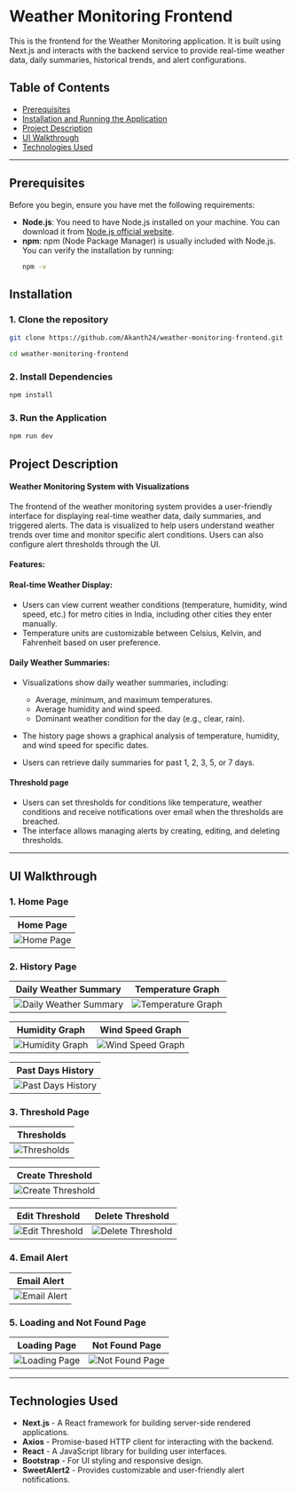# Weather Monitoring Frontend

This is the frontend for the Weather Monitoring application. It is built using Next.js and interacts with the backend service to provide real-time weather data, daily summaries, historical trends, and alert configurations.

## Table of Contents
- [Prerequisites](#prerequisites)
- [Installation and Running the Application](#installation)
- [Project Description](#project-description)
- [UI Walkthrough](#ui-walkthrough)
- [Technologies Used](#technologies-used)

---

## Prerequisites

Before you begin, ensure you have met the following requirements:

- **Node.js**: You need to have Node.js installed on your machine. You can download it from [Node.js official website](https://nodejs.org/).
- **npm**: npm (Node Package Manager) is usually included with Node.js. You can verify the installation by running:
  ```bash
  npm -v
  ```

## Installation

### 1. Clone the repository
```bash
git clone https://github.com/Akanth24/weather-monitoring-frontend.git
```
```bash
cd weather-monitoring-frontend
```

### 2. Install Dependencies
```bash
npm install
```

### 3. Run the Application
```bash
npm run dev
```

## Project Description
#### Weather Monitoring System with Visualizations
The frontend of the weather monitoring system provides a user-friendly interface for displaying real-time weather data, daily summaries, and triggered alerts. The data is visualized to help users understand weather trends over time and monitor specific alert conditions. Users can also configure alert thresholds through the UI.

#### Features:

#### Real-time Weather Display:
- Users can view current weather conditions (temperature, humidity, wind speed, etc.) for metro cities in India, including other cities they enter manually.
- Temperature units are customizable between Celsius, Kelvin, and Fahrenheit based on user preference.

#### Daily Weather Summaries:
- Visualizations show daily weather summaries, including:
    - Average, minimum, and maximum temperatures.
    - Average humidity and wind speed.
    - Dominant weather condition for the day (e.g., clear, rain).

- The history page shows a graphical analysis of temperature, humidity, and wind speed for specific dates.

- Users can retrieve daily summaries for past 1, 2, 3, 5, or 7 days.

#### Threshold page
- Users can set thresholds for conditions like temperature, weather conditions and receive notifications over email when the thresholds are breached.
- The interface allows managing alerts by creating, editing, and deleting thresholds.

---

## UI Walkthrough

### 1. Home Page

| Home Page |
|-----------|
| ![Home Page](readme_images/homepage.png) |


### 2. History Page

| Daily Weather Summary | Temperature Graph |
|-----------------------|---------------------|
| ![Daily Weather Summary](readme_images/history_1.png) | ![Temperature Graph](readme_images/history_2.png) |

| Humidity Graph | Wind Speed Graph |
|----------|---------------|
| ![Humidity Graph](readme_images/history_3.png) | ![Wind Speed Graph](readme_images/history_4.png) |


| Past Days History |
|-----------|
| ![Past Days History](readme_images/history_5.png) |



### 3. Threshold Page

| Thresholds |
|-----------|
| ![Thresholds](readme_images/threshold.png) |

| Create Threshold |
|-----------|
| ![Create Threshold](readme_images/create_threshold.png) |

| Edit Threshold | Delete Threshold |
|---------------|-----------------|
| ![Edit Threshold ](readme_images/edit_threshold.png) | ![Delete Threshold](readme_images/delete_threshold.png) |

### 4. Email Alert

| Email Alert |
|---------------------|
| ![Email Alert](readme_images/email.png) |

### 5. Loading and Not Found Page

| Loading Page | Not Found Page |
|-----------------------|---------------------|
| ![Loading Page](readme_images/loading.png) | ![Not Found Page](readme_images/not_found.png) |

---

## Technologies Used

- **Next.js** - A React framework for building server-side rendered applications.
- **Axios** - Promise-based HTTP client for interacting with the backend.
- **React** - A JavaScript library for building user interfaces.
- **Bootstrap** - For UI styling and responsive design.
- **SweetAlert2** - Provides customizable and user-friendly alert notifications.
